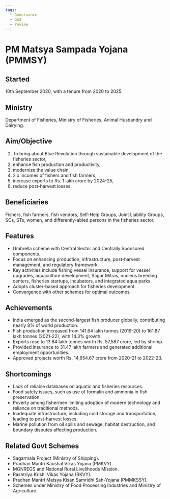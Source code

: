 ```yaml
---
tags:
  - Governance
  - GS2
  - review
---
```

# PM Matsya Sampada Yojana (PMMSY)

## Started
10th September 2020, with a tenure from 2020 to 2025.

## Ministry
Department of Fisheries, Ministry of Fisheries, Animal Husbandry and Dairying.

## Aim/Objective
1. To bring about Blue Revolution through sustainable development of the fisheries sector, 
2. enhance fish production and productivity, 
3. modernize the value chain, 
4. 2 x incomes of fishers and fish farmers, 
5. increase exports to Rs. 1 lakh crore by 2024-25,
6. reduce post-harvest losses.

## Beneficiaries
Fishers, fish farmers, fish vendors, Self-Help Groups, Joint Liability Groups, SCs, STs, women, and differently-abled persons in the fisheries sector.

## Features
- Umbrella scheme with Central Sector and Centrally Sponsored components.
- Focus on enhancing production, infrastructure, post-harvest management, and regulatory framework.
- Key activities include fishing vessel insurance, support for vessel upgrades, aquaculture development, Sagar Mitras, nucleus breeding centers, fisheries startups, incubators, and integrated aqua parks.
- Adopts cluster-based approach for fisheries development.
- Convergence with other schemes for optimal outcomes.

## Achievements
- India emerged as the second-largest fish producer globally, contributing nearly 8% of world production.
- Fish production increased from 141.64 lakh tonnes (2019-20) to 161.87 lakh tonnes (2021-22), with 14.3% growth.
- Exports rose to 13.64 lakh tonnes worth Rs. 57,587 crore, led by shrimp.
- Provided insurance to 31.47 lakh farmers and generated additional employment opportunities.
- Approved projects worth Rs. 14,654.67 crore from 2020-21 to 2022-23.

## Shortcomings
- Lack of reliable databases on aquatic and fisheries resources.
- Food safety issues, such as use of formalin and ammonia in fish preservation.
- Poverty among fishermen limiting adoption of modern technology and reliance on traditional methods.
- Inadequate infrastructure, including cold storage and transportation, leading to post-harvest losses.
- Marine pollution from oil spills and sewage, habitat destruction, and boundary disputes affecting production.

## Related Govt Schemes
- Sagarmala Project (Ministry of Shipping).
- Pradhan Mantri Kaushal Vikas Yojana (PMKVY).
- MGNREGS and National Rural Livelihoods Mission.
- Rashtriya Krishi Vikas Yojana (RKVY).
- Pradhan Mantri Matsya Kisan Samridhi Sah-Yojana (PMMKSSY).
- Schemes under Ministry of Food Processing Industries and Ministry of Agriculture.
